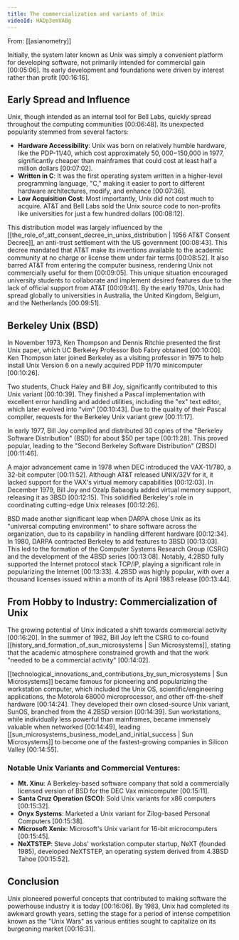 ```yaml
---
title: The commercialization and variants of Unix
videoId: HADp3emVABg
---
```


From: [[asianometry]] <br/> 

Initially, the system later known as Unix was simply a convenient platform for developing software, not primarily intended for commercial gain <a class="yt-timestamp" data-t="00:05:06">[00:05:06]</a>. Its early development and foundations were driven by interest rather than profit <a class="yt-timestamp" data-t="00:16:16">[00:16:16]</a>.

## Early Spread and Influence

Unix, though intended as an internal tool for Bell Labs, quickly spread throughout the computing communities <a class="yt-timestamp" data-t="00:06:48">[00:06:48]</a>. Its unexpected popularity stemmed from several factors:
*   **Hardware Accessibility**: Unix was born on relatively humble hardware, like the PDP-11/40, which cost approximately $50,000-$150,000 in 1977, significantly cheaper than mainframes that could cost at least half a million dollars <a class="yt-timestamp" data-t="00:07:02">[00:07:02]</a>.
*   **Written in C**: It was the first operating system written in a higher-level programming language, "C," making it easier to port to different hardware architectures, modify, and enhance <a class="yt-timestamp" data-t="00:07:36">[00:07:36]</a>.
*   **Low Acquisition Cost**: Most importantly, Unix did not cost much to acquire. AT&T and Bell Labs sold the Unix source code to non-profits like universities for just a few hundred dollars <a class="yt-timestamp" data-t="00:08:12">[00:08:12]</a>.

This distribution model was largely influenced by the [[the_role_of_att_consent_decree_in_unixs_distribution | 1956 AT&T Consent Decree]], an anti-trust settlement with the US government <a class="yt-timestamp" data-t="00:08:43">[00:08:43]</a>. This decree mandated that AT&T make its inventions available to the academic community at no charge or license them under fair terms <a class="yt-timestamp" data-t="00:08:52">[00:08:52]</a>. It also barred AT&T from entering the computer business, rendering Unix not commercially useful for them <a class="yt-timestamp" data-t="00:09:05">[00:09:05]</a>. This unique situation encouraged university students to collaborate and implement desired features due to the lack of official support from AT&T <a class="yt-timestamp" data-t="00:09:41">[00:09:41]</a>. By the early 1970s, Unix had spread globally to universities in Australia, the United Kingdom, Belgium, and the Netherlands <a class="yt-timestamp" data-t="00:09:51">[00:09:51]</a>.

## Berkeley Unix (BSD)

In November 1973, Ken Thompson and Dennis Ritchie presented the first Unix paper, which UC Berkeley Professor Bob Fabry obtained <a class="yt-timestamp" data-t="00:10:00">[00:10:00]</a>. Ken Thompson later joined Berkeley as a visiting professor in 1975 to help install Unix Version 6 on a newly acquired PDP 11/70 minicomputer <a class="yt-timestamp" data-t="00:10:26">[00:10:26]</a>.

Two students, Chuck Haley and Bill Joy, significantly contributed to this Unix variant <a class="yt-timestamp" data-t="00:10:39">[00:10:39]</a>. They finished a Pascal implementation with excellent error handling and added utilities, including the "ex" text editor, which later evolved into "vim" <a class="yt-timestamp" data-t="00:10:43">[00:10:43]</a>. Due to the quality of their Pascal compiler, requests for the Berkeley Unix variant grew <a class="yt-timestamp" data-t="00:11:17">[00:11:17]</a>.

In early 1977, Bill Joy compiled and distributed 30 copies of the "Berkeley Software Distribution" (BSD) for about $50 per tape <a class="yt-timestamp" data-t="00:11:28">[00:11:28]</a>. This proved popular, leading to the "Second Berkeley Software Distribution" (2BSD) <a class="yt-timestamp" data-t="00:11:46">[00:11:46]</a>.

A major advancement came in 1978 when DEC introduced the VAX-11/780, a 32-bit computer <a class="yt-timestamp" data-t="00:11:52">[00:11:52]</a>. Although AT&T released UNIX/32V for it, it lacked support for the VAX's virtual memory capabilities <a class="yt-timestamp" data-t="00:12:03">[00:12:03]</a>. In December 1979, Bill Joy and Ozalp Babaoglu added virtual memory support, releasing it as 3BSD <a class="yt-timestamp" data-t="00:12:15">[00:12:15]</a>. This solidified Berkeley's role in coordinating cutting-edge Unix releases <a class="yt-timestamp" data-t="00:12:26">[00:12:26]</a>.

BSD made another significant leap when DARPA chose Unix as its "universal computing environment" to share software across the organization, due to its capability in handling different hardware <a class="yt-timestamp" data-t="00:12:34">[00:12:34]</a>. In 1980, DARPA contracted Berkeley to add features to 3BSD <a class="yt-timestamp" data-t="00:13:03">[00:13:03]</a>. This led to the formation of the Computer Systems Research Group (CSRG) and the development of the 4BSD series <a class="yt-timestamp" data-t="00:13:08">[00:13:08]</a>. Notably, 4.2BSD fully supported the Internet protocol stack TCP/IP, playing a significant role in popularizing the Internet <a class="yt-timestamp" data-t="00:13:33">[00:13:33]</a>. 4.2BSD was highly popular, with over a thousand licenses issued within a month of its April 1983 release <a class="yt-timestamp" data-t="00:13:44">[00:13:44]</a>.

## From Hobby to Industry: Commercialization of Unix

The growing potential of Unix indicated a shift towards commercial activity <a class="yt-timestamp" data-t="00:16:20">[00:16:20]</a>. In the summer of 1982, Bill Joy left the CSRG to co-found [[history_and_formation_of_sun_microsystems | Sun Microsystems]], stating that the academic atmosphere constrained growth and that the work "needed to be a commercial activity" <a class="yt-timestamp" data-t="00:14:02">[00:14:02]</a>.

[[technological_innovations_and_contributions_by_sun_microsystems | Sun Microsystems]] became famous for pioneering and popularizing the workstation computer, which included the Unix OS, scientific/engineering applications, the Motorola 68000 microprocessor, and other off-the-shelf hardware <a class="yt-timestamp" data-t="00:14:24">[00:14:24]</a>. They developed their own closed-source Unix variant, SunOS, branched from the 4.2BSD version <a class="yt-timestamp" data-t="00:14:39">[00:14:39]</a>. Sun workstations, while individually less powerful than mainframes, became immensely valuable when networked <a class="yt-timestamp" data-t="00:14:49">[00:14:49]</a>, leading [[sun_microsystems_business_model_and_initial_success | Sun Microsystems]] to become one of the fastest-growing companies in Silicon Valley <a class="yt-timestamp" data-t="00:14:55">[00:14:55]</a>.

### Notable Unix Variants and Commercial Ventures:
*   **Mt. Xinu**: A Berkeley-based software company that sold a commercially licensed version of BSD for the DEC Vax minicomputer <a class="yt-timestamp" data-t="00:15:11">[00:15:11]</a>.
*   **Santa Cruz Operation (SCO)**: Sold Unix variants for x86 computers <a class="yt-timestamp" data-t="00:15:32">[00:15:32]</a>.
*   **Onyx Systems**: Marketed a Unix variant for Zilog-based Personal Computers <a class="yt-timestamp" data-t="00:15:38">[00:15:38]</a>.
*   **Microsoft Xenix**: Microsoft's Unix variant for 16-bit microcomputers <a class="yt-timestamp" data-t="00:15:45">[00:15:45]</a>.
*   **NeXTSTEP**: Steve Jobs' workstation computer startup, NeXT (founded 1985), developed NeXTSTEP, an operating system derived from 4.3BSD Tahoe <a class="yt-timestamp" data-t="00:15:52">[00:15:52]</a>.

## Conclusion

Unix pioneered powerful concepts that contributed to making software the powerhouse industry it is today <a class="yt-timestamp" data-t="00:16:06">[00:16:06]</a>. By 1983, Unix had completed its awkward growth years, setting the stage for a period of intense competition known as the "Unix Wars" as various entities sought to capitalize on its burgeoning market <a class="yt-timestamp" data-t="00:16:31">[00:16:31]</a>.